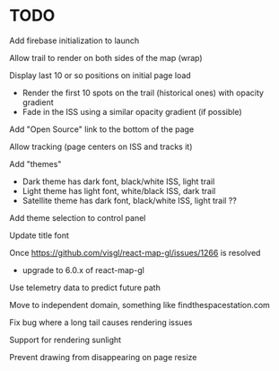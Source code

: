 # TODO
Add firebase initialization to launch

Allow trail to render on both sides of the map (wrap)

Display last 10 or so positions on initial page load
* Render the first 10 spots on the trail (historical ones) with opacity gradient
* Fade in the ISS using a similar opacity gradient (if possible)

Add "Open Source" link to the bottom of the page

Allow tracking (page centers on ISS and tracks it)

Add "themes"
* Dark theme has dark font, black/white ISS, light trail
* Light theme has light font, white/black ISS, dark trail
* Satellite theme has dark font, black/white ISS, light trail ??

Add theme selection to control panel

Update title font

Once https://github.com/visgl/react-map-gl/issues/1266 is resolved
* upgrade to 6.0.x of react-map-gl

Use telemetry data to predict future path

Move to independent domain, something like findthespacestation.com

Fix bug where a long tail causes rendering issues

Support for rendering sunlight

Prevent drawing from disappearing on page resize
